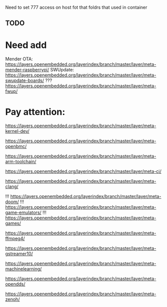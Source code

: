 Need to set 777 access on host fot that foldrs that used in container

## TODO

# Need add
Mender OTA: https://layers.openembedded.org/layerindex/branch/master/layer/meta-mender-raspberrypi/
SWUpdate: https://layers.openembedded.org/layerindex/branch/master/layer/meta-swupdate-boards/
??? https://layers.openembedded.org/layerindex/branch/master/layer/meta-fwup/

# Pay attention:

https://layers.openembedded.org/layerindex/branch/master/layer/meta-kernel-dev/

https://layers.openembedded.org/layerindex/branch/master/layer/meta-openbmc/

https://layers.openembedded.org/layerindex/branch/master/layer/meta-arm-toolchain/

https://layers.openembedded.org/layerindex/branch/master/layer/meta-ci/

https://layers.openembedded.org/layerindex/branch/master/layer/meta-clang/

!!! https://layers.openembedded.org/layerindex/branch/master/layer/meta-doom/
!!! https://layers.openembedded.org/layerindex/branch/master/layer/meta-game-emulators/
!!! https://layers.openembedded.org/layerindex/branch/master/layer/meta-games/

https://layers.openembedded.org/layerindex/branch/master/layer/meta-ffmpeg4/

https://layers.openembedded.org/layerindex/branch/master/layer/meta-gstreamer10/

https://layers.openembedded.org/layerindex/branch/master/layer/meta-machinelearning/

https://layers.openembedded.org/layerindex/branch/master/layer/meta-opendds/

https://layers.openembedded.org/layerindex/branch/master/layer/meta-zenoh/
